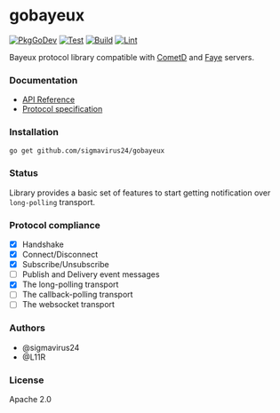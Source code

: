 # gobayeux

[![PkgGoDev](https://pkg.go.dev/badge/github.com/sigmavirus24/gobayeux)](https://pkg.go.dev/github.com/sigmavirus24/gobayeux)
[![Test](https://github.com/sigmavirus24/gobayeux/workflows/Test/badge.svg)](https://github.com/sigmavirus24/gobayeux/actions?query=workflow:Test)
[![Build](https://github.com/sigmavirus24/gobayeux/workflows/Build/badge.svg)](https://github.com/sigmavirus24/gobayeux/actions?query=workflow:Build)
[![Lint](https://github.com/sigmavirus24/gobayeux/workflows/Lint/badge.svg)](https://github.com/sigmavirus24/gobayeux/actions?query=workflow:Lint)

Bayeux protocol library compatible with [CometD](https://cometd.org/)
and [Faye](https://faye.jcoglan.com/) servers.

### Documentation

- [API Reference](https://pkg.go.dev/github.com/sigmavirus24/gobayeux)
- [Protocol specification](https://docs.cometd.org/current/reference/#_bayeux)

### Installation

```bash
go get github.com/sigmavirus24/gobayeux
```

### Status

Library provides a basic set of features to start getting notification over `long-polling` transport.

### Protocol compliance

- [x] Handshake
- [x] Connect/Disconnect
- [x] Subscribe/Unsubscribe
- [ ] Publish and Delivery event messages
- [x] The long-polling transport
- [ ] The callback-polling transport
- [ ] The websocket transport

### Authors

- @sigmavirus24
- @L11R

### License

Apache 2.0